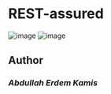 # REST-assured

![image](https://avatars.githubusercontent.com/u/19369327?s=280&v=4)
![image](https://techndeck.com/wp-content/uploads/2019/01/Rest-Asssured_Techndeck.png)

## **Author**

### ***Abdullah Erdem Kamis***
